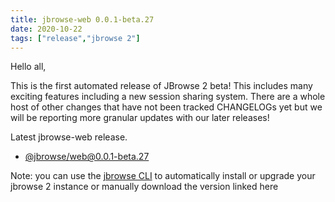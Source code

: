 ```yaml
---
title: jbrowse-web 0.0.1-beta.27
date: 2020-10-22
tags: ["release","jbrowse 2"]
---
```


Hello all,

This is the first automated release of JBrowse 2 beta! This includes many
exciting features including a new session sharing system. There are a whole
host of other changes that have not been tracked CHANGELOGs yet but we will be
reporting more granular updates with our later releases!


Latest jbrowse-web release.


* [@jbrowse/web@0.0.1-beta.27](https://github.com/GMOD/jbrowse-components/releases/tag/@jbrowse/web@0.0.1-beta.27)



Note: you can use the [jbrowse
CLI](https://jbrowse.org/jb2/docs/quickstart_web) to automatically install or
upgrade your jbrowse 2 instance or manually download the version linked here

